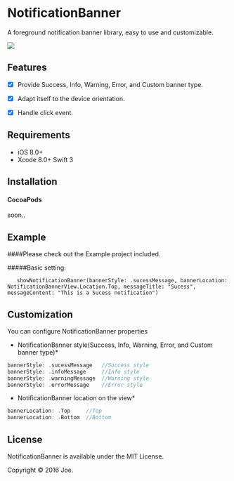 NotificationBanner
=======
A foreground notification banner library, easy to use and customizable.

<img src="https://raw.githubusercontent.com/joehour/NotificationBanner/master/Example/Example/demo.gif"  />

Features
----------

- [x] Provide Success, Info, Warning, Error, and Custom banner type.
- [x] Adapt itself to the device orientation.
- [x] Handle click event.


Requirements
----------

- iOS 8.0+
- Xcode 8.0+ Swift 3

Installation
----------

#### CocoaPods

soon..


Example
----------

####Please check out the Example project included.

#####Basic setting:

       showNotificationBanner(bannerStyle: .sucessMessage, bannerLocation: NotificationBannerView.Location.Top, messageTitle: "Sucess", messageContent: "This is a Sucess notification")


Customization
----------
You can configure NotificationBanner properties

* NotificationBanner style(Success, Info, Warning, Error, and Custom banner type)*
```swift
bannerStyle: .sucessMessage   //Success style
bannerStyle: .infoMessage     //Info style
bannerStyle: .warningMessage  //Warning style
bannerStyle: .errorMessage    //Error style
```

* NotificationBanner location on the view*
```swift
bannerLocation: .Top     //Top
bannerLocation: .Bottom  //Bottom
```



License
----------

NotificationBanner is available under the MIT License.

Copyright © 2016 Joe.

